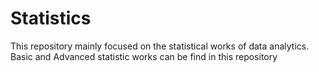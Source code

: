 # Statistics

 This repository mainly focused on the statistical works of data analytics.
 Basic and Advanced statistic works can be find in this repository
